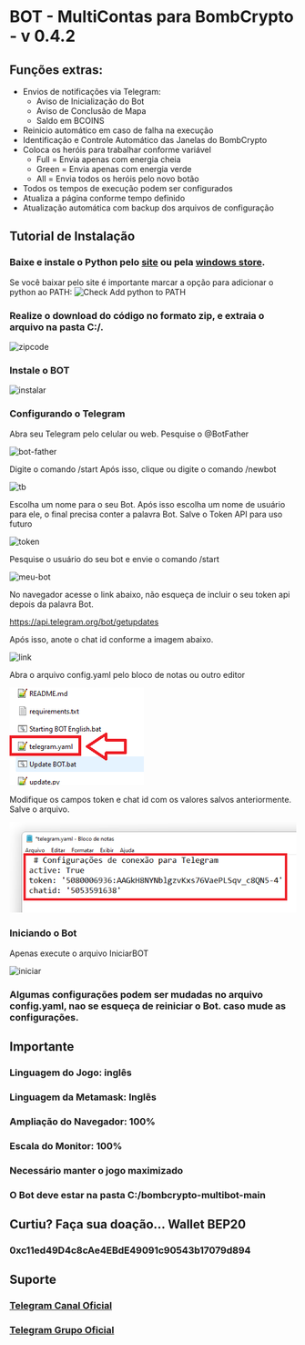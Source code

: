 # BOT - MultiContas para BombCrypto - v 0.4.2

## Funções extras:
- Envios de notificações via Telegram:
    - Aviso de Inicialização do Bot
    - Aviso de Conclusão de Mapa
    - Saldo em BCOINS
- Reinicio automático em caso de falha na execução
- Identificação e Controle Automático das Janelas do BombCrypto
- Coloca os heróis para trabalhar conforme variável
    - Full = Envia apenas com energia cheia
    - Green = Envia apenas com energia verde
    - All = Envia todos os heróis pelo novo botão
- Todos os tempos de execução podem ser configurados
- Atualiza a página conforme tempo definido
- Atualização automática com backup dos arquivos de configuração

## Tutorial de Instalação

### Baixe e instale o Python pelo [site](https://www.python.org/downloads/) ou pela [windows store](https://www.microsoft.com/p/python-37/9nj46sx7x90p?activetab=pivot:overviewtab).

Se você baixar pelo site é importante marcar a opção para adicionar o
python ao PATH:
![Check Add python to PATH](https://github.com/rzanca/bombcrypto-multibot/blob/main/readme-images/path.png?raw=true)

### Realize o download do código no formato zip, e extraia o arquivo na pasta C:/.

![zipcode](https://github.com/rzanca/bombcrypto-multibot/blob/main/readme-images/download.png?raw=true)

### Instale o BOT

![instalar](https://github.com/rzanca/bombcrypto-multibot/blob/main/readme-images/instalar.png?raw=true)

### Configurando o Telegram

Abra seu Telegram pelo celular ou web.
Pesquise o @BotFather

![bot-father](https://github.com/rzanca/bombcrypto-multibot/blob/main/readme-images/botfather.png?raw=true)

Digite o comando /start
Após isso, clique ou digite o comando /newbot

![tb](https://github.com/rzanca/bombcrypto-multibot/blob/main/readme-images/telegrambot.png?raw=true)

Escolha um nome para o seu Bot.
Após isso escolha um nome de usuário para ele, o final precisa conter a palavra Bot.
Salve o Token API para uso futuro

![token](https://github.com/rzanca/bombcrypto-multibot/blob/main/readme-images/token.png?raw=true)

Pesquise o usuário do seu bot e envie o comando /start

![meu-bot](https://github.com/rzanca/bombcrypto-multibot/blob/main/readme-images/meubot.png?raw=true)

No navegador acesse o link abaixo, não esqueça de incluir o seu token api depois da palavra Bot.

https://api.telegram.org/bot/getupdates

Após isso, anote o chat id conforme a imagem abaixo.

![link](https://github.com/rzanca/bombcrypto-multibot/blob/main/readme-images/chatid.png?raw=true)

Abra o arquivo config.yaml pelo bloco de notas ou outro editor

![config](https://github.com/rzanca/bombcrypto-multibot/blob/main/readme-images/config.png?raw=true)

Modifique os campos token e chat id com os valores salvos anteriormente. 
Salve o arquivo.

![log](https://github.com/rzanca/bombcrypto-multibot/blob/main/readme-images/telegramlog.png?raw=true)

### Iniciando o Bot

Apenas execute o arquivo IniciarBOT 

![iniciar](https://github.com/rzanca/bombcrypto-multibot/blob/main/readme-images/iniciar.png?raw=true)

### Algumas configurações podem ser mudadas no arquivo config.yaml, nao se esqueça de reiniciar o Bot. caso mude as configurações.

## Importante

### Linguagem do Jogo: inglês
### Linguagem da Metamask: Inglês
### Ampliação do Navegador: 100%
### Escala do Monitor: 100%
### Necessário manter o jogo maximizado
### O Bot deve estar na pasta C:/bombcrypto-multibot-main

## Curtiu? Faça sua doação... Wallet BEP20
### 0xc11ed49D4c8cAe4EBdE49091c90543b17079d894

## Suporte
### [Telegram Canal Oficial](https://t.me/+5BR9zCbqBm44ODQx)
### [Telegram Grupo Oficial](https://t.me/+sKjgrt4K6VxjNDNh)